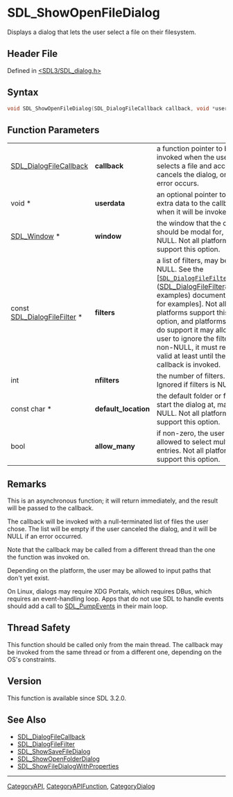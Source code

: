 # SDL_ShowOpenFileDialog

Displays a dialog that lets the user select a file on their filesystem.

## Header File

Defined in [<SDL3/SDL_dialog.h>](https://github.com/libsdl-org/SDL/blob/main/include/SDL3/SDL_dialog.h)

## Syntax

```c
void SDL_ShowOpenFileDialog(SDL_DialogFileCallback callback, void *userdata, SDL_Window *window, const SDL_DialogFileFilter *filters, int nfilters, const char *default_location, bool allow_many);
```

## Function Parameters

|                                                      |                      |                                                                                                                                                                                                                                                                                                                                                                               |
| ---------------------------------------------------- | -------------------- | ----------------------------------------------------------------------------------------------------------------------------------------------------------------------------------------------------------------------------------------------------------------------------------------------------------------------------------------------------------------------------- |
| [SDL_DialogFileCallback](SDL_DialogFileCallback)     | **callback**         | a function pointer to be invoked when the user selects a file and accepts, or cancels the dialog, or an error occurs.                                                                                                                                                                                                                                                         |
| void *                                               | **userdata**         | an optional pointer to pass extra data to the callback when it will be invoked.                                                                                                                                                                                                                                                                                               |
| [SDL_Window](SDL_Window) *                           | **window**           | the window that the dialog should be modal for, may be NULL. Not all platforms support this option.                                                                                                                                                                                                                                                                           |
| const [SDL_DialogFileFilter](SDL_DialogFileFilter) * | **filters**          | a list of filters, may be NULL. See the [[`SDL_DialogFileFilter`](SDL_DialogFileFilter)]([SDL_DialogFileFilter](SDL_DialogFileFilter)#code-examples) documentation for examples]. Not all platforms support this option, and platforms that do support it may allow the user to ignore the filters. If non-NULL, it must remain valid at least until the callback is invoked. |
| int                                                  | **nfilters**         | the number of filters. Ignored if filters is NULL.                                                                                                                                                                                                                                                                                                                            |
| const char *                                         | **default_location** | the default folder or file to start the dialog at, may be NULL. Not all platforms support this option.                                                                                                                                                                                                                                                                        |
| bool                                                 | **allow_many**       | if non-zero, the user will be allowed to select multiple entries. Not all platforms support this option.                                                                                                                                                                                                                                                                      |

## Remarks

This is an asynchronous function; it will return immediately, and the
result will be passed to the callback.

The callback will be invoked with a null-terminated list of files the user
chose. The list will be empty if the user canceled the dialog, and it will
be NULL if an error occurred.

Note that the callback may be called from a different thread than the one
the function was invoked on.

Depending on the platform, the user may be allowed to input paths that
don't yet exist.

On Linux, dialogs may require XDG Portals, which requires DBus, which
requires an event-handling loop. Apps that do not use SDL to handle events
should add a call to [SDL_PumpEvents](SDL_PumpEvents) in their main loop.

## Thread Safety

This function should be called only from the main thread. The callback may
be invoked from the same thread or from a different one, depending on the
OS's constraints.

## Version

This function is available since SDL 3.2.0.

## See Also

- [SDL_DialogFileCallback](SDL_DialogFileCallback)
- [SDL_DialogFileFilter](SDL_DialogFileFilter)
- [SDL_ShowSaveFileDialog](SDL_ShowSaveFileDialog)
- [SDL_ShowOpenFolderDialog](SDL_ShowOpenFolderDialog)
- [SDL_ShowFileDialogWithProperties](SDL_ShowFileDialogWithProperties)

----
[CategoryAPI](CategoryAPI), [CategoryAPIFunction](CategoryAPIFunction), [CategoryDialog](CategoryDialog)

